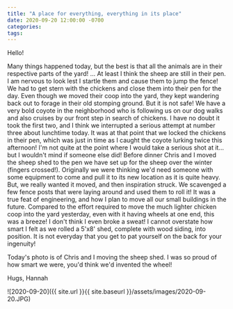 ```yaml
---
title: "A place for everything, everything in its place"
date: 2020-09-20 12:00:00 -0700
categories:
tags:
---
```


Hello!

Many things happened today, but the best is that all the animals are in their respective parts of the yard! ... At least I think the sheep are still in their pen. I am nervous to look lest I startle them and cause them to jump the fence! We had to get stern with the chickens and close them into their pen for the day. Even though we moved their coop into the yard, they kept wandering back out to forage in their old stomping ground. But it is not safe! We have a very bold coyote in the neighborhood who is following us on our dog walks and also cruises by our front step in search of chickens. I have no doubt it took the first two, and I think we interrupted a serious attempt at number three about lunchtime today. It was at that point that we locked the chickens in their pen, which was just in time as I caught the coyote lurking twice this afternoon! I'm not quite at the point where I would take a serious shot at it... but I wouldn't mind if someone else did! Before dinner Chris and I moved the sheep shed to the pen we have set up for the sheep over the winter (fingers crossed!). Originally we were thinking we'd need someone with some equipment to come and pull it to its new location as it is quite heavy. But, we really wanted it moved, and then inspiration struck. We scavenged a few fence posts that were laying around and used them to roll it! It was a true feat of engineering, and how I plan to move all our small buildings in the future. Compared to the effort required to move the much lighter chicken coop into the yard yesterday, even with it having wheels at one end, this was a breeze! I don't think I even broke a sweat! I cannot overstate how smart I felt as we rolled a 5'x8' shed, complete with wood siding, into position. It is not everyday that you get to pat yourself on the back for your ingenuity!

Today's photo is of Chris and I moving the sheep shed. I was so proud of how smart we were, you'd think we'd invented the wheel!

Hugs,
Hannah

![2020-09-20]({{ site.url }}{{ site.baseurl }}/assets/images/2020-09-20.JPG)
